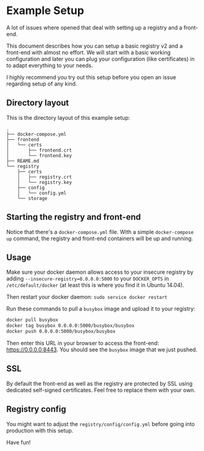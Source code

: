 # Example Setup

A lot of issues where opened that deal with setting up a registry and a
front-end.

This document describes how you can setup a basic registry v2 and a front-end
with almost no effort. We will start with a basic working configuration and
later you can plug your configuration (like certificates) in to adapt everything
to your needs.

I highly recommend you try out this setup before you open an issue regarding
setup of any kind.

## Directory layout

This is the directory layout of this example setup:

```
.
├── docker-compose.yml
├── frontend
│   └── certs
│       ├── frontend.crt
│       └── frontend.key
├── REAME.md
└── registry
    ├── certs
    │   ├── registry.crt
    │   └── registry.key
    ├── config
    │   └── config.yml
    └── storage
```

## Starting the registry and front-end

Notice that there's a `docker-compose.yml` file. With a simple
`docker-compose up` command, the registry and front-end containers will be up and
running.

## Usage

Make sure your docker daemon allows access to your insecure registry by adding
`--insecure-registry=0.0.0.0:5000` to your `DOCKER_OPTS` in
`/etc/default/docker` (at least this is where you find it in Ubuntu 14.04).

Then restart your docker daemon: `sudo service docker restart`

Run these commands to pull a `busybox` image and upload it to your registry:

```bash
docker pull busybox
docker tag busybox 0.0.0.0:5000/busybox/busybox
docker push 0.0.0.0:5000/busybox/busybox
```

Then enter this URL in your browser to access the front-end:
https://0.0.0.0:8443. You should see the `busybox` image that we just pushed.

## SSL

By default the front-end as well as the registry are protected by SSL using
dedicated self-signed certificates. Feel free to replace them with your own.

## Registry config

You might want to adjust the `registry/config/config.yml` before going into
production with this setup.

Have fun!
